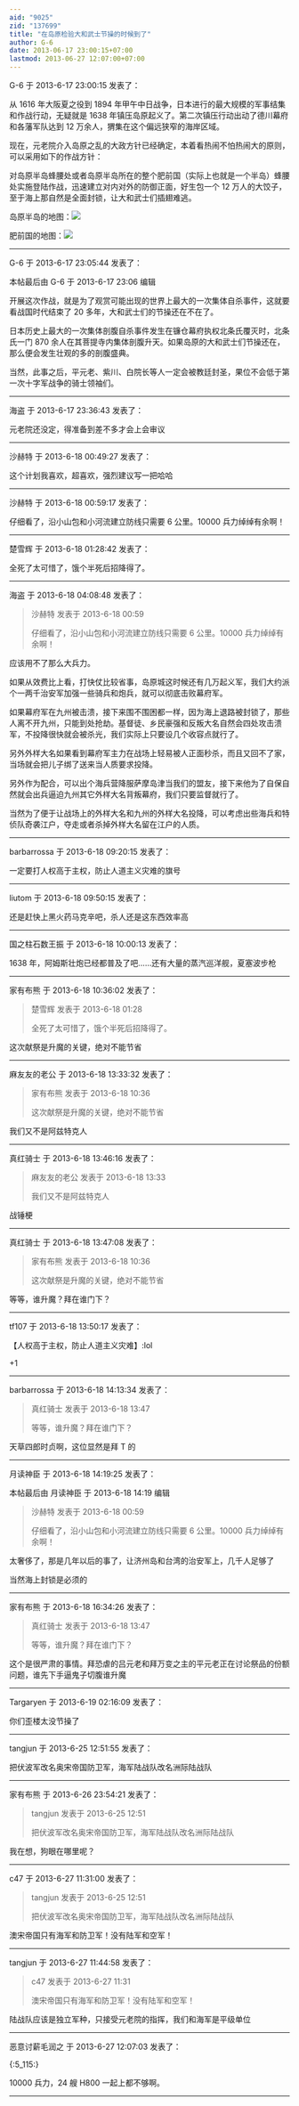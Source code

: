 ```yaml
---
aid: "9025"
zid: "137699"
title: "在岛原检验大和武士节操的时候到了"
author: G-6
date: 2013-06-17 23:00:15+07:00
lastmod: 2013-06-27 12:07:00+07:00
---
```


G-6 于 2013-6-17 23:00:15 发表了：

从 1616 年大阪夏之役到 1894 年甲午中日战争，日本进行的最大规模的军事结集和作战行动，无疑就是 1638 年镇压岛原起义了。第二次镇压行动出动了德川幕府和各藩军队达到 12 万余人，猬集在这个偏远狭窄的海岸区域。

现在，元老院介入岛原之乱的大政方针已经确定，本着看热闹不怕热闹大的原则，可以采用如下的作战方针：

对岛原半岛蜂腰处或者岛原半岛所在的整个肥前国（实际上也就是一个半岛）蜂腰处实施登陆作战，迅速建立对内对外的防御正面，好生包一个 12 万人的大饺子，至于海上那自然是全面封锁，让大和武士们插翅难逃。

岛原半岛的地图：![](http://upload.wikimedia.org/wikipedia/commons/thumb/a/a5/ShimabaraPeninsulaJpLandsat.jpg/200px-ShimabaraPeninsulaJpLandsat.jpg)

肥前国的地图：![](http://upload.wikimedia.org/wikipedia/commons/thumb/e/ed/Old_Japan_Hizen.svg/300px-Old_Japan_Hizen.svg.png)

---

G-6 于 2013-6-17 23:05:44 发表了：

本帖最后由 G-6 于 2013-6-17 23:06 编辑

开展这次作战，就是为了观赏可能出现的世界上最大的一次集体自杀事件，这就要看战国时代结束了 20 多年，大和武士们的节操还在不在了。

日本历史上最大的一次集体剖腹自杀事件发生在镰仓幕府执权北条氏覆灭时，北条氏一门 870 余人在其菩提寺内集体剖腹升天。如果岛原的大和武士们节操还在，那么便会发生壮观的多的剖腹盛典。

当然，此事之后，平元老、紫川、白院长等人一定会被教廷封圣，果位不会低于第一次十字军战争的骑士领袖们。

---

海盗 于 2013-6-17 23:36:43 发表了：

元老院还没定，得准备到差不多才会上会审议

---

沙赫特 于 2013-6-18 00:49:27 发表了：

这个计划我喜欢，超喜欢，强烈建议写一把哈哈

---

沙赫特 于 2013-6-18 00:59:17 发表了：

仔细看了，沿小山包和小河流建立防线只需要 6 公里。10000 兵力绰绰有余啊！

---

楚雪辉 于 2013-6-18 01:28:42 发表了：

全死了太可惜了，饿个半死后招降得了。

---

海盗 于 2013-6-18 04:08:48 发表了：

> 沙赫特 发表于 2013-6-18 00:59
>
> 仔细看了，沿小山包和小河流建立防线只需要 6 公里。10000 兵力绰绰有余啊！

应该用不了那么大兵力。

如果从效费比上看，打快仗比较省事，岛原城这时候还有几万起义军，我们大约派个一两千治安军加强一些骑兵和炮兵，就可以彻底击败幕府军。

如果幕府军在九州被击溃，接下来围不围困都一样，因为海上退路被封锁了，那些人离不开九州，只能到处抢劫。基督徒、乡民豪强和反叛大名自然会四处攻击溃军，不投降很快就会被杀光，我们实际上只要设几个收容点就行了。

另外外样大名如果看到幕府军主力在战场上轻易被人正面秒杀，而且又回不了家，当场就会把儿子绑了送来当人质要求投降。

另外作为配合，可以出个海兵营降服萨摩岛津当我们的盟友，接下来他为了自保自然就会出兵逼迫九州其它外样大名背叛幕府，我们只要监督就行了。

当然为了便于让战场上的外样大名和九州的外样大名投降，可以考虑出些海兵和特侦队奇袭江户，夺走或者杀掉外样大名留在江户的人质。

---

barbarrossa 于 2013-6-18 09:20:15 发表了：

一定要打人权高于主权，防止人道主义灾难的旗号

---

liutom 于 2013-6-18 09:50:15 发表了：

还是赶快上黑火药马克辛吧，杀人还是这东西效率高

---

国之柱石数王振 于 2013-6-18 10:00:13 发表了：

1638 年，阿姆斯壮炮已经都普及了吧……还有大量的蒸汽巡洋舰，夏塞波步枪

---

家有布熊 于 2013-6-18 10:36:02 发表了：

> 楚雪辉 发表于 2013-6-18 01:28
>
> 全死了太可惜了，饿个半死后招降得了。

这次献祭是升魔的关键，绝对不能节省

---

麻友友的老公 于 2013-6-18 13:33:32 发表了：

> 家有布熊 发表于 2013-6-18 10:36
>
> 这次献祭是升魔的关键，绝对不能节省

我们又不是阿兹特克人

---

真红骑士 于 2013-6-18 13:46:16 发表了：

> 麻友友的老公 发表于 2013-6-18 13:33
>
> 我们又不是阿兹特克人

战锤梗

---

真红骑士 于 2013-6-18 13:47:08 发表了：

> 家有布熊 发表于 2013-6-18 10:36
>
> 这次献祭是升魔的关键，绝对不能节省

等等，谁升魔？拜在谁门下？

---

tf107 于 2013-6-18 13:50:17 发表了：

【人权高于主权，防止人道主义灾难】:lol

+1

---

barbarrossa 于 2013-6-18 14:13:34 发表了：

> 真红骑士 发表于 2013-6-18 13:47
>
> 等等，谁升魔？拜在谁门下？

天草四郎时贞啊，这位显然是拜 T 的

---

月读神臣 于 2013-6-18 14:19:25 发表了：

本帖最后由 月读神臣 于 2013-6-18 14:19 编辑

> 沙赫特 发表于 2013-6-18 00:59
>
> 仔细看了，沿小山包和小河流建立防线只需要 6 公里。10000 兵力绰绰有余啊！

太奢侈了，那是几年以后的事了，让济州岛和台湾的治安军上，几千人足够了

当然海上封锁是必须的

---

家有布熊 于 2013-6-18 16:34:26 发表了：

> 真红骑士 发表于 2013-6-18 13:47
>
> 等等，谁升魔？拜在谁门下？

这个是很严肃的事情。拜恐虐的吕元老和拜万变之主的平元老正在讨论祭品的份额问题，谁先下手逼鬼子切腹谁升魔

---

Targaryen 于 2013-6-19 02:16:09 发表了：

你们歪楼太没节操了

---

tangjun 于 2013-6-25 12:51:55 发表了：

把伏波军改名奥宋帝国防卫军，海军陆战队改名洲际陆战队

---

家有布熊 于 2013-6-26 23:54:21 发表了：

> tangjun 发表于 2013-6-25 12:51
>
> 把伏波军改名奥宋帝国防卫军，海军陆战队改名洲际陆战队

我在想，狗眼在哪里呢？

---

c47 于 2013-6-27 11:31:00 发表了：

> tangjun 发表于 2013-6-25 12:51
>
> 把伏波军改名奥宋帝国防卫军，海军陆战队改名洲际陆战队

澳宋帝国只有海军和防卫军！没有陆军和空军！

---

tangjun 于 2013-6-27 11:44:58 发表了：

> c47 发表于 2013-6-27 11:31
>
> 澳宋帝国只有海军和防卫军！没有陆军和空军！

陆战队应该是独立军种，只接受元老院的指挥，我们和海军是平级单位

---

恶意讨薪毛润之 于 2013-6-27 12:07:03 发表了：

{:5_115:}

10000 兵力，24 艘 H800 一起上都不够啊。

---
